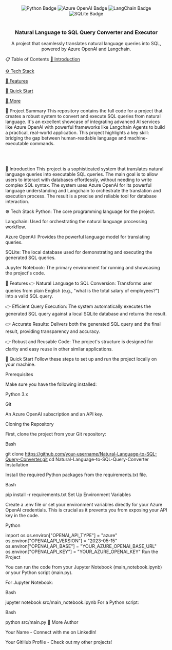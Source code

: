 <div align="center">
<br />

<br />
<div>
<img src="https://img.shields.io/badge/Python-black?style=for-the-badge&logoColor=white&logo=python&color=3776AB" alt="Python Badge" />
<img src="https://img.shields.io/badge/Azure_OpenAI-black?style=for-the-badge&logoColor=white&logo=openai&color=0078D4" alt="Azure OpenAI Badge" />
<img src="https://img.shields.io/badge/LangChain-black?style=for-the-badge&logoColor=white&logo=chainlink&color=007a82" alt="LangChain Badge" />
<img src="https://img.shields.io/badge/SQLite-black?style=for-the-badge&logoColor=white&logo=sqlite&color=003B57" alt="SQLite Badge" />
</div>
<br />

<h3 align="center">Natural Language to SQL Query Converter and Executor</h3>

<div align="center">
A project that seamlessly translates natural language queries into SQL, powered by Azure OpenAI and Langchain.
</div>
</div>

📋 Table of Contents
<a href="#introduction">🤖 Introduction</a>

<a href="#tech-stack">⚙️ Tech Stack</a>

<a href="#features">🔋 Features</a>

<a href="#quick-start">🤸 Quick Start</a>

<a href="#more">🚀 More</a>

🚨 Project Summary
This repository contains the full code for a project that creates a robust system to convert and execute SQL queries from natural language. It's an excellent showcase of integrating advanced AI services like Azure OpenAI with powerful frameworks like Langchain Agents to build a practical, real-world application. This project highlights a key skill: bridging the gap between human-readable language and machine-executable commands.

<br>

<br>

<a name="introduction">🤖 Introduction</a>
This project is a sophisticated system that translates natural language queries into executable SQL queries. The main goal is to allow users to interact with databases effortlessly, without needing to write complex SQL syntax. The system uses Azure OpenAI for its powerful language understanding and Langchain to orchestrate the translation and execution process. The result is a precise and reliable tool for database interaction.

<a name="tech-stack">⚙️ Tech Stack</a>
Python: The core programming language for the project.

Langchain: Used for orchestrating the natural language processing workflow.

Azure OpenAI: Provides the powerful language model for translating queries.

SQLite: The local database used for demonstrating and executing the generated SQL queries.

Jupyter Notebook: The primary environment for running and showcasing the project's code.

<a name="features">🔋 Features</a>
👉 Natural Language to SQL Conversion: Transforms user queries from plain English (e.g., "what is the total salary of employees?") into a valid SQL query.

👉 Efficient Query Execution: The system automatically executes the generated SQL query against a local SQLite database and returns the result.

👉 Accurate Results: Delivers both the generated SQL query and the final result, providing transparency and accuracy.

👉 Robust and Reusable Code: The project's structure is designed for clarity and easy reuse in other similar applications.

<a name="quick-start">🤸 Quick Start</a>
Follow these steps to set up and run the project locally on your machine.

Prerequisites

Make sure you have the following installed:

Python 3.x

Git

An Azure OpenAI subscription and an API key.

Cloning the Repository

First, clone the project from your Git repository:

Bash

git clone https://github.com/your-username/Natural-Language-to-SQL-Query-Converter.git
cd Natural-Language-to-SQL-Query-Converter
Installation

Install the required Python packages from the requirements.txt file.

Bash

pip install -r requirements.txt
Set Up Environment Variables

Create a .env file or set your environment variables directly for your Azure OpenAI credentials. This is crucial as it prevents you from exposing your API key in the code.

Python

import os
os.environ["OPENAI_API_TYPE"] = "azure"
os.environ["OPENAI_API_VERSION"] = "2023-05-15"
os.environ["OPENAI_API_BASE"] = "YOUR_AZURE_OPENAI_BASE_URL"
os.environ["OPENAI_API_KEY"] = "YOUR_AZURE_OPENAI_KEY"
Run the Project

You can run the code from your Jupyter Notebook (main_notebook.ipynb) or your Python script (main.py).

For Jupyter Notebook:

Bash

jupyter notebook src/main_notebook.ipynb
For a Python script:

Bash

python src/main.py
<a name="more">🚀 More</a>
Author

Your Name - Connect with me on LinkedIn!

Your GitHub Profile - Check out my other projects!